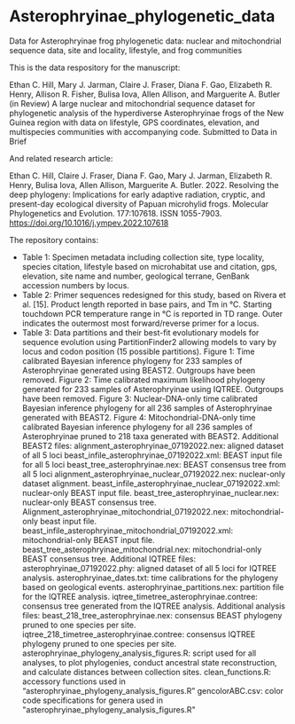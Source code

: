 # Asterophryinae_phylogenetic_data
Data for Asterophryinae frog phylogenetic data: nuclear and mitochondrial sequence data, site and locality, lifestyle, and frog communities

This is the data respository for the manuscript:

Ethan C. Hill, Mary J. Jarman, Claire J. Fraser, Diana F. Gao, Elizabeth R. Henry, Allison R. Fisher, Bulisa Iova, Allen Allison, and Marguerite A. Butler (in Review) A large nuclear and mitochondrial sequence dataset for phylogenetic analysis of the hyperdiverse Asterophryinae frogs of the New Guinea region with data on lifestyle, GPS coordinates, elevation, and multispecies communities with accompanying code. Submitted to Data in Brief 

And related research article:

Ethan C. Hill, Claire J. Fraser, Diana F. Gao, Mary J. Jarman, Elizabeth R. Henry, Bulisa Iova, Allen Allison, Marguerite A. Butler. 2022. Resolving the deep phylogeny: Implications for early adaptive radiation, cryptic, and present-day ecological diversity of Papuan microhylid frogs. Molecular Phylogenetics and Evolution. 177:107618. ISSN 1055-7903. https://doi.org/10.1016/j.ympev.2022.107618

The repository contains: 
* Table 1: Specimen metadata including collection site, type locality, species citation, lifestyle based on microhabitat use and citation, gps, elevation, site name and number, geological terrane, GenBank accession numbers by locus.
* Table 2: Primer sequences redesigned for this study, based on Rivera et al. [15]. Product length reported in base pairs, and Tm in °C. Starting touchdown PCR temperature range in °C is reported in TD range. Outer indicates the outermost most forward/reverse primer for a locus.
* Table 3: Data partitions and their best-fit evolutionary models for sequence evolution using PartitionFinder2 allowing models to vary by locus and codon position (15 possible partitions).
Figure 1: Time calibrated Bayesian inference phylogeny for 233 samples of Asterophryinae generated using BEAST2. Outgroups have been removed.
Figure 2: Time calibrated maximum likelihood phylogeny generated for 233 samples of Asterophryinae using IQTREE. Outgroups have been removed.
Figure 3: Nuclear-DNA-only time calibrated Bayesian inference phylogeny for all 236 samples of Asterophryinae generated with BEAST2.
Figure 4: Mitochondrial-DNA-only time calibrated Bayesian inference phylogeny for all 236 samples of Asterophryinae pruned to 218 taxa generated with BEAST2.
Additional BEAST2 files:
alignment_asterophryinae_07192022.nex: aligned dataset of all 5 loci
beast_infile_asterophryinae_07192022.xml: BEAST input file for all 5 loci
beast_tree_asterophryinae.nex: BEAST consensus tree from all 5 loci
alignment_asterophryinae_nuclear_07192022.nex: nuclear-only dataset alignment.
beast_infile_asterophryinae_nuclear_07192022.xml: nuclear-only BEAST input file.
beast_tree_asterophryinae_nuclear.nex: nuclear-only BEAST consensus tree.
Alignment_asterophryinae_mitochondrial_07192022.nex: mitochondrial-only beast input file.
beast_infile_asterophryinae_mitochondrial_07192022.xml: mitochondrial-only BEAST input file.
beast_tree_asterophryinae_mitochondrial.nex: mitochondrial-only BEAST consensus tree.
Additional IQTREE files:
asterophryinae_07192022.phy: aligned dataset of all 5 loci for IQTREE analysis.
asterophryinae_dates.txt: time calibrations for the phylogeny based on geological events.
asterophryinae_partitions.nex: partition file for the IQTREE analysis.
iqtree_timetree_asterophryinae.contree: consensus tree generated from the IQTREE analysis.
Additional analysis files:
beast_218_tree_asterophryinae.nex: consensus BEAST phylogeny pruned to one species per site.
iqtree_218_timetree_asterophryinae.contree: consensus IQTREE phylogeny pruned to one species per site.
asterophryinae_phylogeny_analysis_figures.R: script used for all analyses, to plot phylogenies, conduct ancestral state reconstruction, and calculate distances between collection sites. 
clean_functions.R: accessory functions used in “asterophryinae_phylogeny_analysis_figures.R”
gencolorABC.csv: color code specifications for genera used in "asterophryinae_phylogeny_analysis_figures.R"
